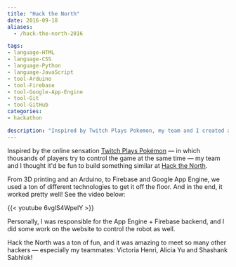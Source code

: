 ```yaml
---
title: "Hack the North"
date: 2016-09-18
aliases:
  - /hack-the-north-2016

tags:
- language-HTML
- language-CSS
- language-Python
- language-JavaScript
- tool-Arduino
- tool-Firebase
- tool-Google-App-Engine
- tool-Git
- tool-GitHub
categories:
- hackathon

description: "Inspired by Twitch Plays Pokemon, my team and I created a little robot car that multiple people could drive around the room with their phones."
---
```


Inspired by the online sensation [Twitch Plays Pokémon](https://en.wikipedia.org/wiki/Twitch_Plays_Pok%C3%A9mon) — in which thousands of players try to control the game at the same time — my team and I thought it'd be fun to build something similar at [Hack the North](http://hackthenorth.com/).

From 3D printing and an Arduino, to Firebase and Google App Engine, we used a ton of different technologies to get it off the floor. And in the end, it worked pretty well! See the video below:

{{< youtube 6vglS4WpelY >}}

Personally, I was responsible for the App Engine + Firebase backend, and I did some work on the website to control the robot as well.

Hack the North was a ton of fun, and it was amazing to meet so many other hackers — especially my teammates: Victoria Henri, Alicia Yu and Shashank Sabhlok!
